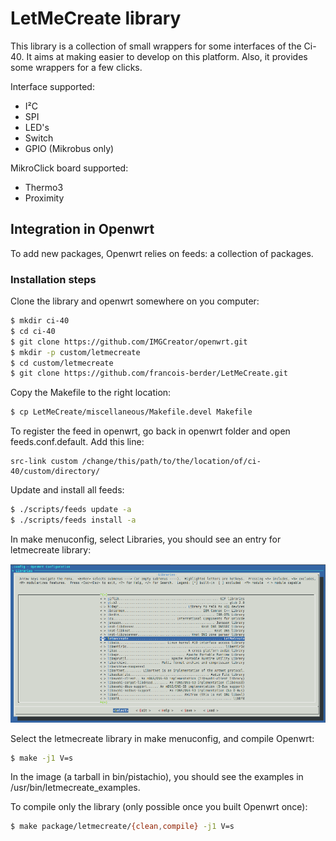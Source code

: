 # LetMeCreate library

This library is a collection of small wrappers for some interfaces of the Ci-40. It aims at making easier to develop on this platform. Also, it provides some wrappers for a few clicks.

Interface supported:
  - I²C
  - SPI
  - LED's
  - Switch
  - GPIO (Mikrobus only)

MikroClick board supported:
  - Thermo3
  - Proximity

## Integration in Openwrt

To add new packages, Openwrt relies on feeds: a collection of packages.

### Installation steps

Clone the library and openwrt somewhere on you computer:

```sh
$ mkdir ci-40
$ cd ci-40
$ git clone https://github.com/IMGCreator/openwrt.git
$ mkdir -p custom/letmecreate
$ cd custom/letmecreate
$ git clone https://github.com/francois-berder/LetMeCreate.git
```

Copy the Makefile to the right location:
```sh
$ cp LetMeCreate/miscellaneous/Makefile.devel Makefile
```

To register the feed in openwrt, go back in openwrt folder and open feeds.conf.default.
Add this line:
```
src-link custom /change/this/path/to/the/location/of/ci-40/custom/directory/
```

Update and install all feeds:
```sh
$ ./scripts/feeds update -a
$ ./scripts/feeds install -a
```
In make menuconfig, select Libraries, you should see an entry for letmecreate library:

![Libraries menu](/miscellaneous/libraries_menu.png)

Select the letmecreate library in make menuconfig, and compile Openwrt:

```sh
$ make -j1 V=s
```
In the image (a tarball in bin/pistachio), you should see the examples in /usr/bin/letmecreate_examples.

To compile only the library (only possible once you built Openwrt once):

```sh
$ make package/letmecreate/{clean,compile} -j1 V=s
```
